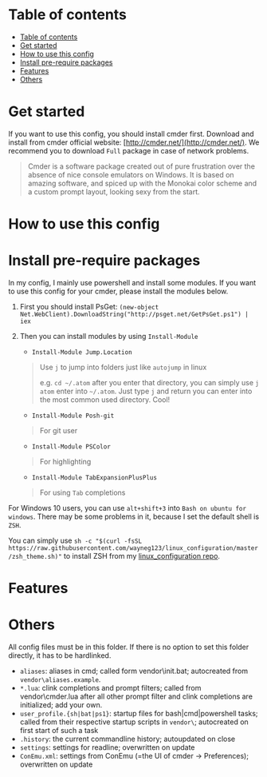# Table of contents
<!-- TOC depthFrom:1 depthTo:6 withLinks:1 updateOnSave:1 orderedList:0 -->

- [Table of contents](#table-of-contents)
- [Get started](#get-started)
- [How to use this config](#how-to-use-this-config)
- [Install pre-require packages](#install-pre-require-packages)
- [Features](#features)
- [Others](#others)

<!-- /TOC -->
# Get started

If you want to use this config, you should install cmder first. Download and install from cmder official website: [http://cmder.net/](http://cmder.net/). We recommend you to download `Full` package in case of network problems.

> Cmder is a software package created out of pure frustration over the absence of nice console emulators on Windows. It is based on amazing software, and spiced up with the Monokai color scheme and a custom prompt layout, looking sexy from the start.

# How to use this config



# Install pre-require packages

In my config, I mainly use powershell and install some modules. If you want to use this config for your cmder, please install the modules below.

1. First you should install PsGet:
    `(new-object Net.WebClient).DownloadString("http://psget.net/GetPsGet.ps1") | iex`

2. Then you can install modules by using `Install-Module`
    - `Install-Module Jump.Location`
    > Use `j` to jump into folders just like `autojump` in linux
    >
    > e.g. `cd ~/.atom` after you enter that directory, you can simply use `j atom` enter into `~/.atom`. Just type `j` and return you can enter into the most common used directory. Cool!
    - `Install-Module Posh-git`
    > For git user
    - `Install-Module PSColor`
    > For highlighting
    - `Install-Module TabExpansionPlusPlus`
    > For using `Tab` completions

For Windows 10 users, you can use `alt+shift+3` into `Bash on ubuntu for windows`. There may be some problems in it, because I set the default shell is `ZSH`.

You can simply use `sh -c "$(curl -fsSL https://raw.githubusercontent.com/wayneg123/linux_configuration/master/zsh_theme.sh)"` to install ZSH from my [linux_configuration repo](https://github.com/wayneg123/linux_configuration).

# Features


# Others

All config files must be in this folder. If there is no option to set this folder
directly, it has to be hardlinked.

* `aliases`: aliases in cmd; called form vendor\init.bat; autocreated from
  `vendor\aliases.example`.
* `*.lua`: clink completions and prompt filters; called from vendor\cmder.lua after all
  other prompt filter and clink completions are initialized; add your own.
* `user_profile.{sh|bat|ps1}`: startup files for bash|cmd|powershell tasks; called from their
  respective startup scripts in `vendor\`; autocreated on first start of such a task
* `.history`: the current commandline history; autoupdated on close
* `settings`: settings for readline; overwritten on update
* `ConEmu.xml`: settings from ConEmu (=the UI of cmder -> Preferences); overwritten on update
